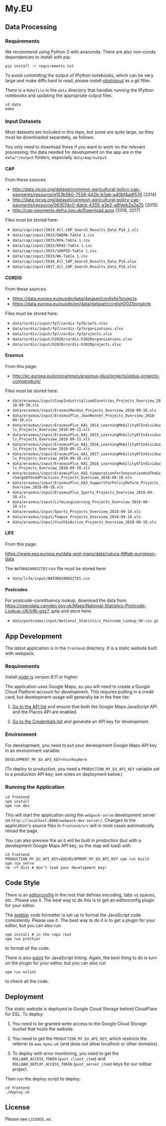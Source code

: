 # My.EU

## Data Processing

### Requirements

We recommend using Python 3 with anaconda. There are also non-conda dependencies to install with pip:

```
pip install -r requirements.txt
```

To avoid committing the output of IPython notebooks, which can be very large and make diffs hard to read, please install [nbstripout](https://github.com/kynan/nbstripout) as a git filter.

There is a `Makefile` in the `data` directory that handles running the IPython notebooks and updating the appropriate output files.

```
cd data
make
```

### Input Datasets

Most datasets are included in this repo, but some are quite large, so they must be downloaded separately, as follows.

You only need to download these if you want to work on the relevant processing; the data needed for development on the app are in the `data/*/output` folders, especially `data/map/output`.

#### CAP

From these sources:

- http://data.nicva.org/dataset/common-agricultural-policy-cap-payments/resource/e153b560-7538-442b-b3ab-a40bf4adf576 (2014)
- http://data.nicva.org/dataset/common-agricultural-policy-cap-payments/resource/06307dc0-4dcb-4305-a3e2-a8fdeb2a2a25 (2015)
- http://cap-payments.defra.gov.uk/Download.aspx (2016, 2017)

Files must be stored here:

- `data/cap/input/2014_All_CAP_Search_Results_Data_P14_1.xls`
- `data/cap/input/2015/DAERA-Table 1.csv`
- `data/cap/input/2015/RPA-Table 1.csv`
- `data/cap/input/2015/RPA2-Table 1.csv`
- `data/cap/input/2015/SGRPID-Table 1.csv`
- `data/cap/input/2015/WG-Table 1.csv`
- `data/cap/input/2016_All_CAP_Search_Results_Data_P14.xlsx`
- `data/cap/input/2017_All_CAP_Search_Results_Data_P14.xlsx`

#### CORDIS

From these sources:

- https://data.europa.eu/euodp/data/dataset/cordisfp7projects
- https://data.europa.eu/euodp/en/data/dataset/cordisH2020projects

Files must be stored here:

- `data/cordis/input/fp7/cordis-fp7briefs.xlsx`
- `data/cordis/input/fp7/cordis-fp7organizations.xlsx`
- `data/cordis/input/fp7/cordis-fp7projects.xlsx`
- `data/cordis/input/h2020/cordis-h2020organizations.xlsx`
- `data/cordis/input/h2020/cordis-h2020projects.xlsx`

#### Erasmus

From this page:

- http://ec.europa.eu/programmes/erasmus-plus/projects/eplus-projects-compendium/

Files must be stored here:

- `data/erasmus/input/CoopIndustrialisedCountries_Projects_Overview_2018-09-10.xls`
- `data/erasmus/input/ErasmusMundus_Projects_Overview_2018-09-10.xls`
- `data/erasmus/input/ErasmusPlus_JeanMonnet_Projects_Overview_2018-09-10.xls`
- `data/erasmus/input/ErasmusPlus_KA1_2014_LearningMobilityOfIndividuals_Projects_Overview_2018-09-11.xls`
- `data/erasmus/input/ErasmusPlus_KA1_2015_LearningMobilityOfIndividuals_Projects_Overview_2018-09-11.xls`
- `data/erasmus/input/ErasmusPlus_KA1_2016_LearningMobilityOfIndividuals_Projects_Overview_2018-09-11.xls`
- `data/erasmus/input/ErasmusPlus_KA1_2017_LearningMobilityOfIndividuals_Projects_Overview_2018-09-10.xls`
- `data/erasmus/input/ErasmusPlus_KA1_2018_LearningMobilityOfIndividuals_Projects_Overview_2018-09-10.xls`
- `data/erasmus/input/ErasmusPlus_KA2_CooperationForInnovationAndTheExchangeOfGoodPractices_Projects_Overview_2018-09-10.xls`
- `data/erasmus/input/ErasmusPlus_KA3_SupportForPolicyReform_Projects_Overview_2018-09-10.xls`
- `data/erasmus/input/ErasmusPlus_Sports_Projects_Overview_2018-09-10.xls`
- `data/erasmus/input/LifeLongLearning_Projects_Overview_2018-09-10.xls`
- `data/erasmus/input/Sports_Projects_Overview_2018-09-10.xls`
- `data/erasmus/input/Tempus_Projects_Overview_2018-09-10.xls`
- `data/erasmus/input/YouthInAction_Projects_Overview_2018-09-10.xls`

#### LIFE

From this page:

https://www.eea.europa.eu/data-and-maps/data/natura-9#tab-european-data

The `NATURA2000SITES` csv file must be stored here:

- `data/life/input/NATURA2000SITES.csv`

#### Postcodes

For postcode-constituency lookup, download the data from https://opendata.camden.gov.uk/Maps/National-Statistics-Postcode-Lookup-UK/tr8t-gqz7, gzip and store here:

- `data/postcodes/input/National_Statistics_Postcode_Lookup_UK.csv.gz`

## App Development

The latest application is in the `frontend` directory. It is a static website built with webpack.

### Requirements

Install [node js](https://nodejs.org/en/) version 8.11 or higher.

The application uses Google Maps, so you will need to create a Google Cloud Platform account for development. This requires putting in a credit card, but development usage will generally be in the free tier.

1.  [Go to the API list](https://console.cloud.google.com/google/maps-apis/api-list) and ensure that both the Google Maps JavaScript API and the Places API are enabled.

2.  [Go to the Credentials list](https://console.cloud.google.com/apis/credentials) and generate an API key for development.

### Environment

For development, you need to put your development Google Maps API key in an environment variable:

```
DEVELOPMENT_MY_EU_API_KEY=YourKeyHere
```

(To deploy to production, you need a `PRODUCTION_MY_EU_API_KEY` variable set to a production API key; see notes on deployment below.)

### Running the Application

```
cd frontend
npm install
npm run dev
```

This will start the application using the `webpack-serve` development server on `http://localhost:8080/webpack-dev-server/`. Changes to the application's source files in `frontend/src` will in most cases automatically reload the page.

You can also preview the as it will be built in production (but with a development Google Maps API key, so the map will load) with

```
cd frontend
PRODUCTION_MY_EU_API_KEY=$DEVELOPMENT_MY_EU_API_KEY npm run build
npm run serve
rm -rf dist # don't leak your development key!
```

## Code Style

There is an [editorconfig](https://editorconfig.org/) in the root that defines encoding, tabs vs spaces, etc.. Please use it. The best way to do this is to get an editorconfig plugin for your editor.

The [prettier](https://github.com/prettier/prettier) code formatter is set up to format the JavaScript code consistently. Please use it. The best way to do it is to get a plugin for your editor, but you can also run

```
npm install # in the repo root
npm run prettier
```

to format all the code.

There is also [eslint](https://eslint.org/) for JavaScript linting. Again, the best thing to do is turn on the plugin for your editor, but you can also run

```
npm run eslint
```

to check all the code.

## Deployment

The static website is deployed to Google Cloud Storage behind CloudFlare for SSL. To deploy:

1.  You need to be granted write access to the Google Cloud Storage bucket that hosts the website.

2.  You need to get the `PRODUCTION_MY_EU_API_KEY`, which restricts the referrer to `www.myeu.uk` (and does not allow localhost or other domains).

3.  To deploy with error monitoring, you need to get the `ROLLBAR_ACCESS_TOKEN` (`post_client_item`) and `ROLLBAR_DEPLOY_ACCESS_TOKEN` (`post_server_item`) keys for our rollbar project.

Then run the deploy script to deploy:

```
cd frontend
./deploy.sh
```

## License

Please see `LICENSE.md`.
